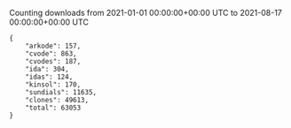 
Counting downloads from 2021-01-01 00:00:00+00:00 UTC to 2021-08-17 00:00:00+00:00 UTC

```
{
    "arkode": 157,
    "cvode": 863,
    "cvodes": 187,
    "ida": 304,
    "idas": 124,
    "kinsol": 170,
    "sundials": 11635,
    "clones": 49613,
    "total": 63053
}
```
